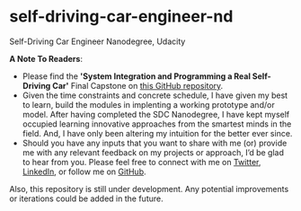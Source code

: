 # self-driving-car-engineer-nd
Self-Driving Car Engineer Nanodegree, Udacity  


**A Note To Readers**:  
- Please find the **'System Integration and Programming a Real Self-Driving Car'** Final Capstone on [this GitHub repository](https://github.com/SandeepAswathnarayana/Udacity-SDCND-Programming-a-Real-Self-Driving-Car).  
- Given the time constraints and concrete schedule, I have given my best to learn, build the modules in implenting a working prototype and/or model. After having completed the SDC Nanodegree, I have kept myself occupied learning innovative approaches from the smartest minds in the field. And, I have only been altering my intuition for the better ever since.  
- Should you have any inputs that you want to share with me (or) provide me with any relevant feedback on my projects or approach, I’d be glad to hear from you. Please feel free to connect with me on [Twitter](https://twitter.com/ThisIsSandeepA), [LinkedIn](https://www.linkedin.com/in/sandeep-a/), or follow me on [GitHub](https://github.com/SandeepAswathnarayana).  


Also, this repository is still under development. Any potential improvements or iterations could be added in the future.  

